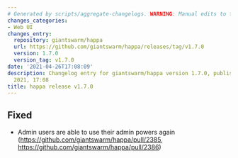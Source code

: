 ```yaml
---
# Generated by scripts/aggregate-changelogs. WARNING: Manual edits to this files will be overwritten.
changes_categories:
- Web UI
changes_entry:
  repository: giantswarm/happa
  url: https://github.com/giantswarm/happa/releases/tag/v1.7.0
  version: 1.7.0
  version_tag: v1.7.0
date: '2021-04-26T17:08:09'
description: Changelog entry for giantswarm/happa version 1.7.0, published on 26 April
  2021, 17:08
title: happa release v1.7.0
---
```


## Fixed

* Admin users are able to use their admin powers again (https://github.com/giantswarm/happa/pull/2385, https://github.com/giantswarm/happa/pull/2386)
